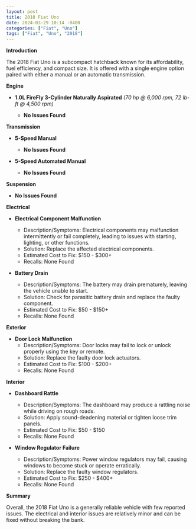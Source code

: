 ```yaml
---
layout: post
title: 2018 Fiat Uno
date: 2024-03-29 10:14 -0400
categories: ["Fiat", "Uno"]
tags: ["Fiat", "Uno", "2018"]
---
```

**Introduction**

The 2018 Fiat Uno is a subcompact hatchback known for its affordability, fuel efficiency, and compact size. It is offered with a single engine option paired with either a manual or an automatic transmission.

**Engine**

* **1.0L FireFly 3-Cylinder Naturally Aspirated** *(70 hp @ 6,000 rpm, 72 lb-ft @ 4,500 rpm)*

    * **No Issues Found**

**Transmission**

* **5-Speed Manual**

    * **No Issues Found**

* **5-Speed Automated Manual**

    * **No Issues Found**

**Suspension**

* **No Issues Found**

**Electrical**

* **Electrical Component Malfunction**
    * Description/Symptoms: Electrical components may malfunction intermittently or fail completely, leading to issues with starting, lighting, or other functions.
    * Solution: Replace the affected electrical components.
    * Estimated Cost to Fix: $150 - $300+
    * Recalls: None Found

* **Battery Drain**
    * Description/Symptoms: The battery may drain prematurely, leaving the vehicle unable to start.
    * Solution: Check for parasitic battery drain and replace the faulty component.
    * Estimated Cost to Fix: $50 - $150+
    * Recalls: None Found

**Exterior**

* **Door Lock Malfunction**
    * Description/Symptoms: Door locks may fail to lock or unlock properly using the key or remote.
    * Solution: Replace the faulty door lock actuators.
    * Estimated Cost to Fix: $100 - $200+
    * Recalls: None Found

**Interior**

* **Dashboard Rattle**
    * Description/Symptoms: The dashboard may produce a rattling noise while driving on rough roads.
    * Solution: Apply sound-deadening material or tighten loose trim panels.
    * Estimated Cost to Fix: $50 - $150
    * Recalls: None Found

* **Window Regulator Failure**
    * Description/Symptoms: Power window regulators may fail, causing windows to become stuck or operate erratically.
    * Solution: Replace the faulty window regulators.
    * Estimated Cost to Fix: $250 - $400+
    * Recalls: None Found

**Summary**

Overall, the 2018 Fiat Uno is a generally reliable vehicle with few reported issues. The electrical and interior issues are relatively minor and can be fixed without breaking the bank.

